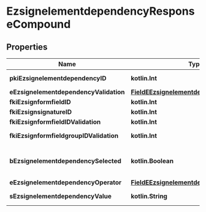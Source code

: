 
# EzsignelementdependencyResponseCompound

## Properties
| Name | Type | Description | Notes |
| ------------ | ------------- | ------------- | ------------- |
| **pkiEzsignelementdependencyID** | **kotlin.Int** | The unique ID of the Ezsignelementdependency |  |
| **eEzsignelementdependencyValidation** | [**FieldEEzsignelementdependencyValidation**](FieldEEzsignelementdependencyValidation.md) |  |  |
| **fkiEzsignformfieldID** | **kotlin.Int** | The unique ID of the Ezsignformfield |  [optional] |
| **fkiEzsignsignatureID** | **kotlin.Int** | The unique ID of the Ezsignsignature |  [optional] |
| **fkiEzsignformfieldIDValidation** | **kotlin.Int** | The unique ID of the Ezsignformfield |  [optional] |
| **fkiEzsignformfieldgroupIDValidation** | **kotlin.Int** | The unique ID of the Ezsignformfieldgroup |  [optional] |
| **bEzsignelementdependencySelected** | **kotlin.Boolean** | Whether if it&#39;s selected or not when using eEzsignelementdependencyValidation &#x3D; Selected |  [optional] |
| **eEzsignelementdependencyOperator** | [**FieldEEzsignelementdependencyOperator**](FieldEEzsignelementdependencyOperator.md) |  |  [optional] |
| **sEzsignelementdependencyValue** | **kotlin.String** | The value of the Ezsignelementdependency |  [optional] |



